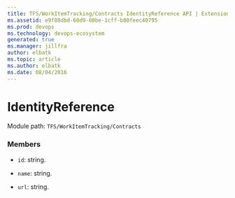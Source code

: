 ```yaml
---
title: TFS/WorkItemTracking/Contracts IdentityReference API | Extensions for Azure DevOps Services
ms.assetid: e9f88dbd-60d9-08be-1cff-b80feec40795
ms.prod: devops
ms.technology: devops-ecosystem
generated: true
ms.manager: jillfra
author: elbatk
ms.topic: article
ms.author: elbatk
ms.date: 08/04/2016
---
```


# IdentityReference

Module path: `TFS/WorkItemTracking/Contracts`


### Members

* `id`: string. 

* `name`: string. 

* `url`: string. 

